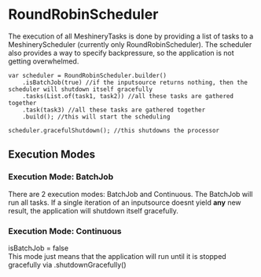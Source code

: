 # RoundRobinScheduler

The execution of all MeshineryTasks is done by providing a list of tasks to a MeshineryScheduler (currently only
RoundRobinScheduler). The scheduler also provides a way to specify backpressure, so the application is not getting
overwhelmed.

    var scheduler = RoundRobinScheduler.builder()
        .isBatchJob(true) //if the inputsource returns nothing, then the scheduler will shutdown itself gracefully
        .tasks(List.of(task1, task2)) //all these tasks are gathered together
        .task(task3) //all these tasks are gathered together
        .build(); //this will start the scheduling

    scheduler.gracefulShutdown(); //this shutdowns the processor

## Execution Modes

### Execution Mode: BatchJob

There are 2 execution modes: BatchJob and Continuous. The BatchJob will run all tasks. If a single iteration of an
inputsource doesnt yield **any** new result, the application will shutdown itself gracefully.

### Execution Mode: Continuous 
isBatchJob = false  
This mode just means that the application will run until it is stopped gracefully via .shutdownGracefully()
